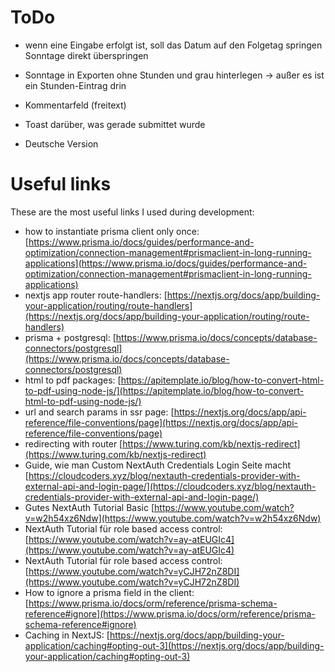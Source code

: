 # ToDo

- wenn eine Eingabe erfolgt ist, soll das Datum auf den Folgetag springen Sonntage direkt überspringen

- Sonntage in Exporten ohne Stunden und grau hinterlegen → außer es ist ein Stunden-Eintrag drin

- Kommentarfeld (freitext)

- Toast darüber, was gerade submittet wurde

- Deutsche Version

# Useful links

These are the most useful links I used during development:

- how to instantiate prisma client only once: [https://www.prisma.io/docs/guides/performance-and-optimization/connection-management#prismaclient-in-long-running-applications](https://www.prisma.io/docs/guides/performance-and-optimization/connection-management#prismaclient-in-long-running-applications)
- nextjs app router route-handlers: [https://nextjs.org/docs/app/building-your-application/routing/route-handlers](https://nextjs.org/docs/app/building-your-application/routing/route-handlers)
- prisma + postgresql: [https://www.prisma.io/docs/concepts/database-connectors/postgresql](https://www.prisma.io/docs/concepts/database-connectors/postgresql)
- html to pdf packages: [https://apitemplate.io/blog/how-to-convert-html-to-pdf-using-node-js/](https://apitemplate.io/blog/how-to-convert-html-to-pdf-using-node-js/)
- url and search params in ssr page: [https://nextjs.org/docs/app/api-reference/file-conventions/page](https://nextjs.org/docs/app/api-reference/file-conventions/page)
- redirecting with router [https://www.turing.com/kb/nextjs-redirect](https://www.turing.com/kb/nextjs-redirect)
- Guide, wie man Custom NextAuth Credentials Login Seite macht [https://cloudcoders.xyz/blog/nextauth-credentials-provider-with-external-api-and-login-page/](https://cloudcoders.xyz/blog/nextauth-credentials-provider-with-external-api-and-login-page/)
- Gutes NextAuth Tutorial Basic [https://www.youtube.com/watch?v=w2h54xz6Ndw](https://www.youtube.com/watch?v=w2h54xz6Ndw)
- NextAuth Tutorial für role based access control: [https://www.youtube.com/watch?v=ay-atEUGIc4](https://www.youtube.com/watch?v=ay-atEUGIc4)
- NextAuth Tutorial für role based access control: [https://www.youtube.com/watch?v=yCJH72nZ8DI](https://www.youtube.com/watch?v=yCJH72nZ8DI)
- How to ignore a prisma field in the client: [https://www.prisma.io/docs/orm/reference/prisma-schema-reference#ignore](https://www.prisma.io/docs/orm/reference/prisma-schema-reference#ignore)
- Caching in NextJS: [https://nextjs.org/docs/app/building-your-application/caching#opting-out-3](https://nextjs.org/docs/app/building-your-application/caching#opting-out-3)
